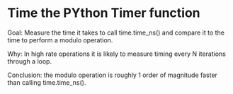Time the PYthon Timer function
==============================

Goal:  Measure the time it takes to call time.time_ns() and compare it
to the time to perform a modulo operation.

Why:  In high rate operations it is likely to measure timing every N
iterations through a loop.

Conclusion:  the modulo operation is roughly 1 order of magnitude
faster than calling time.time_ns().

